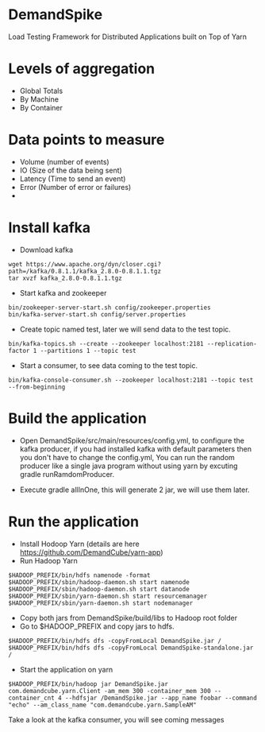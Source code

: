 DemandSpike
===========

Load Testing Framework for Distributed Applications built on Top of Yarn

# Levels of aggregation
- Global Totals
- By Machine
- By Container

# Data points to measure

- Volume (number of events)
- IO (Size of the data being sent)
- Latency (Time to send an event)
- Error (Number of error or failures)
- 
 
# Install kafka 
- Download kafka
```
wget https://www.apache.org/dyn/closer.cgi?path=/kafka/0.8.1.1/kafka_2.8.0-0.8.1.1.tgz
tar xvzf kafka_2.8.0-0.8.1.1.tgz
```
- Start kafka and zookeeper
```
bin/zookeeper-server-start.sh config/zookeeper.properties
bin/kafka-server-start.sh config/server.properties
```
- Create topic named test, later we will send data to the test topic.
```
bin/kafka-topics.sh --create --zookeeper localhost:2181 --replication-factor 1 --partitions 1 --topic test
```
- Start a consumer, to see data coming to the test topic.
```
bin/kafka-console-consumer.sh --zookeeper localhost:2181 --topic test --from-beginning
```

# Build the application
- Open DemandSpike/src/main/resources/config.yml, to configure the kafka producer, if you had installed kafka with default parameters then you don't have to change the config.yml, You can run the random producer like a single java program without using yarn by excuting gradle runRamdomProducer.

- Execute gradle allInOne, this will generate 2 jar, we will use them later.

# Run the application
- Install Hodoop Yarn (details are here https://github.com/DemandCube/yarn-app)
- Run Hadoop Yarn
```
$HADOOP_PREFIX/bin/hdfs namenode -format
$HADOOP_PREFIX/sbin/hadoop-daemon.sh start namenode
$HADOOP_PREFIX/sbin/hadoop-daemon.sh start datanode
$HADOOP_PREFIX/sbin/yarn-daemon.sh start resourcemanager
$HADOOP_PREFIX/sbin/yarn-daemon.sh start nodemanager
```
- Copy both jars from DemandSpike/build/libs to Hadoop root folder
- Go to $HADOOP_PREFIX and copy jars to hdfs.
```
$HADOOP_PREFIX/bin/hdfs dfs -copyFromLocal DemandSpike.jar /
$HADOOP_PREFIX/bin/hdfs dfs -copyFromLocal DemandSpike-standalone.jar /
```
- Start the application on yarn 
```
$HADOOP_PREFIX/bin/hadoop jar DemandSpike.jar com.demandcube.yarn.Client -am_mem 300 -container_mem 300 --container_cnt 4 --hdfsjar /DemandSpike.jar --app_name foobar --command "echo" --am_class_name "com.demandcube.yarn.SampleAM"
```
Take a look at the kafka consumer, you will see coming messages

